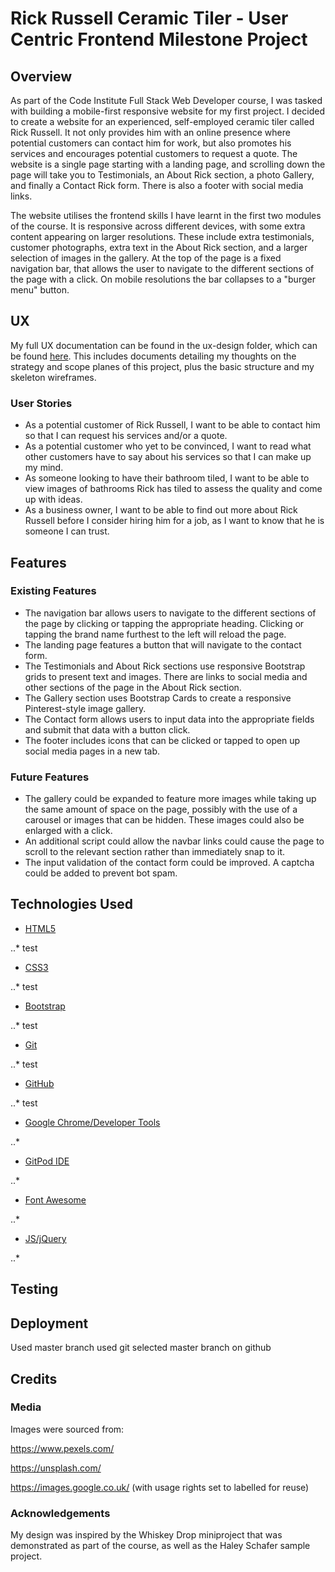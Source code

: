 # Rick Russell Ceramic Tiler - User Centric Frontend Milestone Project
## Overview
As part of the Code Institute Full Stack Web Developer course, I was tasked with building a mobile-first responsive website for my first project. 
I decided to create a website for an experienced, self-employed ceramic tiler called Rick Russell. 
It not only provides him with an online presence where potential customers can contact him for work, but also promotes his services and encourages potential customers to request a quote. 
The website is a single page starting with a landing page, and scrolling down the page will take you to Testimonials, an About Rick section, a photo Gallery, and finally a Contact Rick form. 
There is also a footer with social media links.

The website utilises the frontend skills I have learnt in the first two modules of the course. 
It is responsive across different devices, with some extra content appearing on larger resolutions. 
These include extra testimonials, customer photographs, extra text in the About Rick section, and a larger selection of images in the gallery. 
At the top of the page is a fixed navigation bar, that allows the user to navigate to the different sections of the page with a click. 
On mobile resolutions the bar collapses to a "burger menu" button.
## UX
My full UX documentation can be found in the ux-design folder, which can be found [here](ux-design).
This includes documents detailing my thoughts on the strategy and scope planes of this project, plus the basic structure and my skeleton wireframes.

### User Stories

* As a potential customer of Rick Russell, I want to be able to contact him so that I can request his services and/or a quote.
* As a potential customer who yet to be convinced, I want to read what other customers have to say about his services so that I can make up my mind.
* As someone looking to have their bathroom tiled, I want to be able to view images of bathrooms Rick has tiled to assess the quality and come up with ideas.
* As a business owner, I want to be able to find out more about Rick Russell before I consider hiring him for a job, as I want to know that he is someone I can trust.

## Features
### Existing Features

* The navigation bar allows users to navigate to the different sections of the page by clicking or tapping the appropriate heading. Clicking or tapping the brand name furthest to the left will reload the page.
* The landing page features a button that will navigate to the contact form.
* The Testimonials and About Rick sections use responsive Bootstrap grids to present text and images. There are links to social media and other sections of the page in the About Rick section.
* The Gallery section uses Bootstrap Cards to create a responsive Pinterest-style image gallery.
* The Contact form allows users to input data into the appropriate fields and submit that data with a button click.
* The footer includes icons that can be clicked or tapped to open up social media pages in a new tab.

### Future Features

* The gallery could be expanded to feature more images while taking up the same amount of space on the page, possibly with the use of a carousel or images that can be hidden. These images could also be enlarged with a click.
* An additional script could allow the navbar links could cause the page to scroll to the relevant section rather than immediately snap to it.
* The input validation of the contact form could be improved. A captcha could be added to prevent bot spam.

## Technologies Used
* [HTML5]()

..* test
* [CSS3]()

..* test
* [Bootstrap]()

..* test
* [Git]()

..* test
* [GitHub]()

..* test
* [Google Chrome/Developer Tools]()

..*
* [GitPod IDE]()

..*
* [Font Awesome]()

..*
* [JS/jQuery]()

..*

## Testing

## Deployment
Used master branch
used git
selected master branch on github

## Credits
### Media
Images were sourced from: 

<https://www.pexels.com/>

<https://unsplash.com/>

<https://images.google.co.uk/> (with usage rights set to labelled for reuse)

### Acknowledgements
My design was inspired by the Whiskey Drop miniproject that was demonstrated as part of the course, as well as the Haley Schafer sample project.


